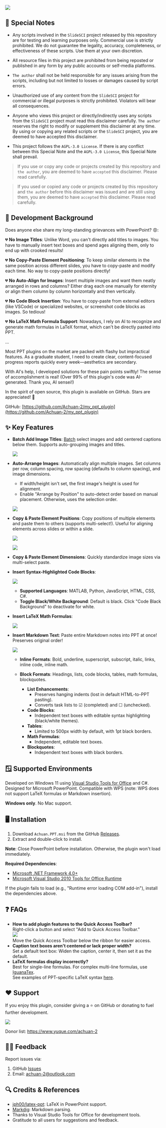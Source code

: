 ![](https://fastly.jsdelivr.net/gh/Achuan-2/PicBed/assets/20250117115019-2025-01-17.png)

## 📄 Special Notes

* Any scripts involved in the `SlideSCI` project released by this repository are for testing and learning purposes only. Commercial use is strictly prohibited. We do not guarantee the legality, accuracy, completeness, or effectiveness of these scripts. Use them at your own discretion.

* All resource files in this project are prohibited from being reposted or published in any form by any public accounts or self-media platforms.

* `The author` shall not be held responsible for any issues arising from the scripts, including but not limited to losses or damages caused by script errors.

* Unauthorized use of any content from the `SlideSCI` project for commercial or illegal purposes is strictly prohibited. Violators will bear all consequences.

* Anyone who views this project or directly/indirectly uses any scripts from the `SlideSCI` project must read this disclaimer carefully. `The author` reserves the right to modify or supplement this disclaimer at any time. By using or copying any related scripts or the `SlideSCI` project, you are deemed to have accepted this disclaimer.

* This project follows the `AGPL-3.0 License`. If there is any conflict between this Special Note and the `AGPL-3.0 License`, this Special Note shall prevail.

> If you use or copy any code or projects created by this repository and `the author`, you are deemed to have `accepted` this disclaimer. Please read carefully.

> If you used or copied any code or projects created by this repository and `the author` before this disclaimer was issued and are still using them, you are deemed to have `accepted` this disclaimer. Please read carefully.

## 📝 Development Background

Does anyone else share my long-standing grievances with PowerPoint? 😡:

💔 **No Image Titles**: Unlike Word, you can't directly add titles to images. You have to manually insert text boxes and spend ages aligning them, only to end up with crooked results!

💔 **No Copy-Paste Element Positioning**: To keep similar elements in the same position across different slides, you have to copy-paste and modify each time. No way to copy-paste positions directly!

💔 **No Auto-Align for Images**: Insert multiple images and want them neatly arranged in rows and columns? Either drag each one manually for eternity or align them column by column horizontally and then vertically.

💔 **No Code Block Insertion**: You have to copy-paste from external editors (like VSCode) or specialized websites, or screenshot code blocks as images. So tedious!

💔 **No LaTeX Math Formula Support**: Nowadays, I rely on AI to recognize and generate math formulas in LaTeX format, which can't be directly pasted into PPT.

...

Most PPT plugins on the market are packed with flashy but impractical features. As a graduate student, I need to create clear, content-focused progress reports quickly every week—aesthetics are secondary.

With AI's help, I developed solutions for these pain points swiftly! The sense of accomplishment is real! (Over 99% of this plugin's code was AI-generated. Thank you, AI sensei!)

In the spirit of open source, this plugin is available on GitHub. Stars are appreciated! 🌟

GitHub: [https://github.com/Achuan-2/my_ppt_plugin](https://github.com/Achuan-2/my_ppt_plugin)

## ✨ Key Features

* **Batch Add Image Titles**: <u>Batch</u> select images and add centered captions below them. Supports auto-grouping images and titles.

  ![](https://fastly.jsdelivr.net/gh/Achuan-2/PicBed/assets/20250116004806-2025-01-16.png)
* **Auto-Arrange Images**: Automatically align multiple images. Set columns per row, column spacing, row spacing (defaults to column spacing), and image dimensions.

  * If width/height isn't set, the first image's height is used for alignment.
  * Enable "Arrange by Position" to auto-detect order based on manual placement. Otherwise, uses the selection order.

  ![](https://fastly.jsdelivr.net/gh/Achuan-2/PicBed/assets/20250116004816-2025-01-16.png)
* **Copy & Paste Element Positions**: Copy positions of multiple elements and paste them to others (supports multi-select!). Useful for aligning elements across slides or within a slide.

  ![](https://fastly.jsdelivr.net/gh/Achuan-2/PicBed/assets/复制粘贴位置-2025-01-17.gif)

  ![](https://fastly.jsdelivr.net/gh/Achuan-2/PicBed/assets/复制粘贴位置-2025-01-16.gif)
* **Copy & Paste Element Dimensions**: Quickly standardize image sizes via multi-select paste.
* **Insert Syntax-Highlighted Code Blocks**:

  ![](https://fastly.jsdelivr.net/gh/Achuan-2/PicBed/assets/20250116004856-2025-01-16.png)

  * **Supported Languages**: MATLAB, Python, JavaScript, HTML, CSS, C#.
  * **Toggle Black/White Background**: Default is black. Click "Code Black Background" to deactivate for white.
* **Insert LaTeX Math Formulas**:

  ![](https://fastly.jsdelivr.net/gh/Achuan-2/PicBed/assets/20250116004910-2025-01-16.png)
* **Insert Markdown Text**: Paste entire Markdown notes into PPT at once! Preserves original order!

  ![](https://fastly.jsdelivr.net/gh/Achuan-2/PicBed/assets/20250116004919-2025-01-16.png)

  * **Inline Formats**: Bold, underline, superscript, subscript, italic, links, inline code, inline math.
  * **Block Formats**: Headings, lists, code blocks, tables, math formulas, blockquotes.

    * **List Enhancements**:
      * Preserves hanging indents (lost in default HTML-to-PPT pasting).
      * Converts task lists to ☑ (completed) and ☐ (unchecked).
    * **Code Blocks**:
      * Independent text boxes with editable syntax highlighting (black/white themes).
    * **Tables**:
      * Limited to 500px width by default, with 1pt black borders.
    * **Math Formulas**:
      * Independent, editable text boxes.
    * **Blockquotes**:
      * Independent text boxes with black borders.

## 🪟 Supported Environments

Developed on Windows 11 using [Visual Studio Tools for Office](https://www.visualstudio.com/de/vs/office-tools/) and C#. Designed for Microsoft PowerPoint. Compatible with WPS (note: WPS does not support LaTeX formulas or Markdown insertion).

**Windows only**. No Mac support.

## 🖥️ Installation

1. Download `Achuan.PPT.msi` from the GitHub [Releases](https://github.com/Achuan-2/my_ppt_plugin/releases).
2. Extract and double-click to install.

**Note**: Close PowerPoint before installation. Otherwise, the plugin won't load immediately.

**Required Dependencies**:
- [Microsoft .NET Framework 4.0+](https://www.microsoft.com/zh-cn/download/details.aspx?id=17718)
- [Microsoft Visual Studio 2010 Tools for Office Runtime](https://www.microsoft.com/zh-cn/download/details.aspx?id=105522)

If the plugin fails to load (e.g., "Runtime error loading COM add-in"), install the dependencies above.

## ❓ FAQs

* **How to add plugin features to the Quick Access Toolbar?**  
  Right-click a button and select "Add to Quick Access Toolbar."  
  ![](https://fastly.jsdelivr.net/gh/Achuan-2/PicBed/assets/PixPin_2025-01-16_16-56-07-2025-01-16.png)  
  Move the Quick Access Toolbar below the ribbon for easier access.
* **Caption text boxes aren't centered or lack proper width?**  
  Set a default text box: Widen the caption, center it, then set it as the default.
* **LaTeX formulas display incorrectly?**  
  Best for single-line formulas. For complex multi-line formulas, use [IguanaTex](https://github.com/Jonathan-LeRoux/IguanaTex).  
  See examples of PPT-specific LaTeX syntax [here](https://github.com/Achuan-2/my_ppt_plugin/issues/7).

## ❤️ Support

If you enjoy this plugin, consider giving a ⭐ on GitHub or donating to fuel further development.  

![](https://fastly.jsdelivr.net/gh/Achuan-2/PicBed/assets/20241118182532-2024-11-18.png)

Donor list: https://www.yuque.com/achuan-2

## 👨‍💻 Feedback

Report issues via:
1. GitHub [Issues](https://github.com/Achuan-2/my_ppt_plugin/issues)
2. Email: [achuan-2@outlook.com](mailto:achuan-2@outlook.com)

## 🔍 Credits & References

* [jph00/latex-ppt](https://github.com/jph00/latex-ppt): LaTeX in PowerPoint support.
* [Markdig](https://github.com/xoofx/markdig): Markdown parsing.
* Thanks to Visual Studio Tools for Office for development tools.
* Gratitude to all users for suggestions and feedback.